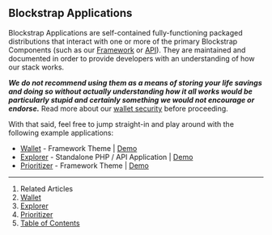 ## Blockstrap Applications

Blockstrap Applications are self-contained fully-functioning packaged distributions that interact with one or more of the primary Blockstrap Components (such as our [Framework](../framework/) or [API](../api/)). They are maintained and documented in order to provide developers with an understanding of how our stack works.

___We do not recommend using them as a means of storing your life savings and doing so without actually understanding how it all works would be particularly stupid and certainly something we would not encourage or endorse.___ Read more about our [wallet security](wallet/security/) before proceeding.

With that said, feel free to jump straight-in and play around with the following example applications:

* [Wallet](wallet/) - Framework Theme | [Demo](http://demo.blockstrap.com/wallet/v0.4.0.1/)
* [Explorer](explorer/) - Standalone PHP / API Application | [Demo](http://blockchains.io)
* [Prioritizer](prioritizer/) - Framework Theme | [Demo](http://demo.blockstrap.com/priority/v0.1.0.1/)

---

1. Related Articles
2. [Wallet](wallet/)
3. [Explorer](explorer/)
4. [Prioritizer](prioritizer/)
5. [Table of Contents](../)